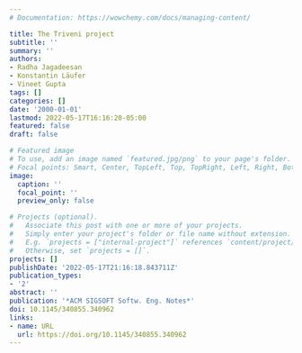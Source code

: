 ```yaml
---
# Documentation: https://wowchemy.com/docs/managing-content/

title: The Triveni project
subtitle: ''
summary: ''
authors:
- Radha Jagadeesan
- Konstantin Läufer
- Vineet Gupta
tags: []
categories: []
date: '2000-01-01'
lastmod: 2022-05-17T16:16:20-05:00
featured: false
draft: false

# Featured image
# To use, add an image named `featured.jpg/png` to your page's folder.
# Focal points: Smart, Center, TopLeft, Top, TopRight, Left, Right, BottomLeft, Bottom, BottomRight.
image:
  caption: ''
  focal_point: ''
  preview_only: false

# Projects (optional).
#   Associate this post with one or more of your projects.
#   Simply enter your project's folder or file name without extension.
#   E.g. `projects = ["internal-project"]` references `content/project/deep-learning/index.md`.
#   Otherwise, set `projects = []`.
projects: []
publishDate: '2022-05-17T21:16:18.843711Z'
publication_types:
- '2'
abstract: ''
publication: '*ACM SIGSOFT Softw. Eng. Notes*'
doi: 10.1145/340855.340962
links:
- name: URL
  url: https://doi.org/10.1145/340855.340962
---
```

